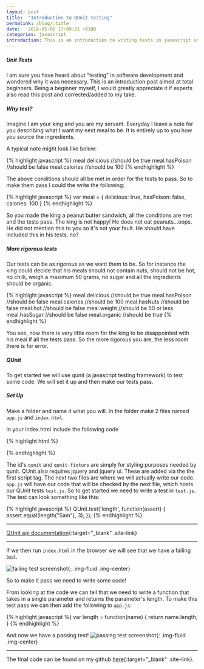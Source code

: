 ```yaml
---
layout: post
title:  "Introduction to QUnit testing"
permalink: /blog/:title
date:   2016-05-06 17:09:21 +0100
categories: javascript
introduction: This is an introduction to writing tests in javascript using QUnit.
---
```

##### Unit Tests
I am sure you have heard about "testing" in software development and wondered why it was necessary. This is an introduction post aimed at total beginners. Being a beginner myself, I would greatly appreciate it if experts also read this post and corrected/added to my take.

##### Why test?
Imagine I am your king and you are my servant. Everyday I leave a note for you describing what I want my next meal to be. It is entirely up to you how you source the ingredients.

A typical note might look like below:

{% highlight javascript %}
meal.delicious
//should be true
meal.hasPoison
//should be false
meal.calories
//should be 100
{% endhighlight %}

The above conditions should all be met in order for the tests to pass. So to make them pass I could the write the following:

{% highlight javascript %}
var meal = {
  delicious: true,
  hasPoison: false,
  calories: 100
}
{% endhighlight %}

So you made the king a peanut butter sandwich, all the conditions are met and the tests pass. The king is not happy! He does not eat peanuts...oops. He did not mention this to you so it's not your fault. He should have included this in his tests, no?  

##### More rigorous tests

Our tests can be as rigorous as we want them to be. So for instance the king could decide that his meals should not contain nuts, should not be hot, no chilli, weigh a maximum 50 grams, no sugar and all the ingredients should be organic.

{% highlight javascript %}
meal.delicious
//should be true
meal.hasPoison
//should be false
meal.calories
//should be 100
meal.hasNuts
//should be false
meal.hot
//should be false
meal.weight
//should be 50 or less
meal.hasSugar
//should be false
meal.organic
//should be true
{% endhighlight %}

You see, now there is very little room for the king to be disappointed with his meal if all the tests pass. So the more rigorous you are, the less room there is for error.

##### QUnit

To get started we will use qunit (a javascript testing framework) to test some code. We will set it up and then make our tests pass.

##### Set Up

Make a folder and name it what you will.
In the folder make 2 files named ```app.js``` and ```index.html```.

In your index.html include the following code

{% highlight html %}
<!DOCTYPE html>
<html>
<head>
  <meta charset="utf-8">
  <meta name="viewport" content="width=device-width">
  <title>QUnit Example</title>
  <link rel="stylesheet" href="https://code.jquery.com/qunit/qunit-1.23.1.css">
</head>
<body>
  <div id="qunit"></div>
  <div id="qunit-fixture"></div>
  <script src="https://code.jquery.com/qunit/qunit-1.23.1.js"></script>
  <script src="app.js"></script>
  <script src="test.js"></script>

</body>
</html>
{% endhighlight %}

The id's ```qunit``` and ```qunit-fixture``` are simply for styling purposes needed by qunit. QUnit also requires jquery and jquery ui. These are added via the the first script tag.
The next two files are where we will actually write our code. ```app.js``` will have our code that will be checked by the next file, which hosts our QUnit tests ```test.js```.
So to get started we need to write a test in ```test.js```. The test can look something like this:

{% highlight javascript %}
QUnit.test('length', function(assert) {
    assert.equal(length("Sam"), 3);
});
{% endhighlight %}
***
[QUnit api documentation](https://api.qunitjs.com/category/assert/){:target="_blank" .site-link}

***

If we then run ```index.html``` in the browser we will see that we have a failing test.

![failing test screenshot](https://i.imgur.com/KfMWQLR.png){: .img-fluid .img-center}

So to make it pass we need to write some code!

From looking at the code we can tell that we need to write a function that takes in a single parameter and returns the parameter's length. To make this test pass we can then add the following to ```app.js```:

{% highlight javascript %}
var length = function(name) {
	return name.length;
}
{% endhighlight %}

And now we have a passing test!
![passing test screenshot](https://i.imgur.com/6cjXKJS.png){: .img-fluid .img-center}

*****
The final code can be found on my github [here](https://github.com/LookOnTheBrightSide/qunit_base){:target="_blank" .site-link}.
